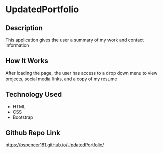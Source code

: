 # UpdatedPortfolio

## Description
This application gives the user a summary of my work and contact information
## How It Works
After loading the page, the user has access to a drop down menu to view projects, social media links, and a copy of my resume
## Technology Used
* HTML
* CSS
* Bootstrap
## Github Repo Link
 https://bspencer181.github.io/UpdatedPortfolio/